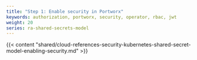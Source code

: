 ```yaml
---
title: "Step 1: Enable security in Portworx"
keywords: authorization, portworx, security, operator, rbac, jwt
weight: 20
series: ra-shared-secrets-model
---
```


{{< content "shared/cloud-references-security-kubernetes-shared-secret-model-enabling-security.md" >}}

